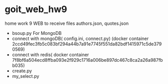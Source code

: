 # goit_web_hw9
home work 9 WEB
to receive files authors.json, quotes.json
- bsoup.py
For MongoDB
- connect with mongoDB( config.ini, connect.py) (docker container 2ccd49fec3fb5c083bf294a44b7a91e7745f551da82bdf1415971c5de3790569)
- connect with redis( docker container 7f8bf6a504ecd8ffba093e2f929c1716a006be897dc467c8ca2a26a987fbb035)
- create.py
- my_select.py